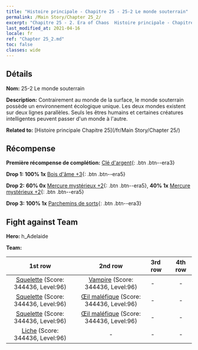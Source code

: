 ```yaml
---
title: "Histoire principale - Chapitre 25 - 25-2 Le monde souterrain"
permalink: /Main Story/Chapter 25_2/
excerpt: "Chapitre 25 - 2. Era of Chaos  Histoire principale - Chapitre 25_2. 25-2 Le monde souterrain"
last_modified_at: 2021-04-16
locale: fr
ref: "Chapter 25_2.md"
toc: false
classes: wide
---
```


## Détails

 **Nom:** 25-2 Le monde souterrain

 **Description:** Contrairement au monde de la surface, le monde souterrain possède un environnement écologique unique. Les deux mondes existent sur deux lignes parallèles. Seuls les êtres humains et certaines créatures intelligentes peuvent passer d'un monde à l'autre.

 **Related to:** [Histoire principale Chapitre 25](/fr/Main Story/Chapter 25/)

## Récompense

 **Première récompense de complétion:** [Clé d'argent](/fr/Items/con_693/){: .btn .btn--era3}

 **Drop 1:** **100% 1x** [Bois d'âme +3](/fr/Items/mat_83/){: .btn .btn--era5}

 **Drop 2:** **60% 0x** [Mercure mystérieux +2](/fr/Items/mat_77/){: .btn .btn--era5}, **40% 1x** [Mercure mystérieux +2](/fr/Items/mat_77/){: .btn .btn--era5}

 **Drop 3:** **100% 1x** [Parchemins de sorts](/fr/Items/con_694/){: .btn .btn--era3}


## Fight against Team
 **Hero:** h_Adelaide

 **Team:**


  | 1st row | 2nd row | 3rd row | 4th row |
  |:----:|:----:|:----|:----:|
  | [Squelette](/fr/units/Skeleton/) (Score: 344436, Level:96)  | [Vampire](/fr/units/Vampire/) (Score: 344436, Level:96)  | - | - |
  | [Squelette](/fr/units/Skeleton/) (Score: 344436, Level:96)  | [Œil maléfique](/fr/units/Beholder/) (Score: 344436, Level:96)  | - | - |
  | [Squelette](/fr/units/Skeleton/) (Score: 344436, Level:96)  | [Œil maléfique](/fr/units/Beholder/) (Score: 344436, Level:96)  | - | - |
  | [Liche](/fr/units/Lich/) (Score: 344436, Level:96)  | - | - | - |


